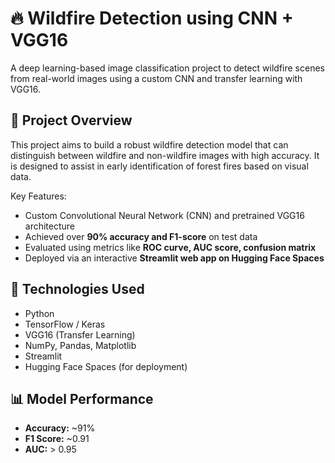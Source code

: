# 🔥 Wildfire Detection using CNN + VGG16

A deep learning-based image classification project to detect wildfire scenes from real-world images using a custom CNN and transfer learning with VGG16.

## 🚀 Project Overview

This project aims to build a robust wildfire detection model that can distinguish between wildfire and non-wildfire images with high accuracy. It is designed to assist in early identification of forest fires based on visual data.

Key Features:
- Custom Convolutional Neural Network (CNN) and pretrained VGG16 architecture
- Achieved over **90% accuracy and F1-score** on test data
- Evaluated using metrics like **ROC curve, AUC score, confusion matrix**
- Deployed via an interactive **Streamlit web app on Hugging Face Spaces**

## 🧠 Technologies Used

- Python
- TensorFlow / Keras
- VGG16 (Transfer Learning)
- NumPy, Pandas, Matplotlib
- Streamlit
- Hugging Face Spaces (for deployment)

## 📊 Model Performance

- **Accuracy:** ~91%
- **F1 Score:** ~0.91
- **AUC:** > 0.95

